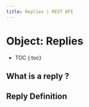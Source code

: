 ```yaml
---
title: Replies | REST API
---
```


# Object: Replies

* TOC
{:toc}


## What is a reply ?


## Reply Definition